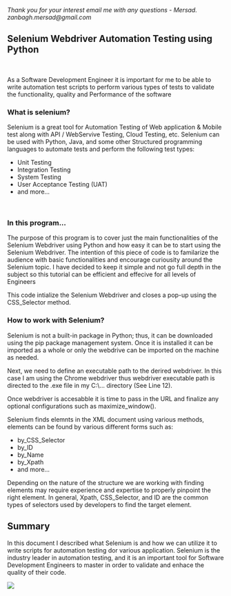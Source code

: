 _Thank you for your interest email me with any questions - Mersad. zanbagh.mersad@gmail.com_
## Selenium Webdriver Automation Testing using Python
<br>
<p>As a Software Development Engineer it is important for me to be able to write automation test scripts to perform various types of tests to validate the functionality, quality and Performance of the software<p>

### What is selenium?

<P>Selenium is a great tool for Automation Testing of Web application & Mobile test along with API / WebServive Testing, Cloud Testing, etc. Selenium can be used with Python, Java, and some other Structured programming languages to automate tests and perform the following test types: <P>

+ Unit Testing
+ Integration Testing
+ System Testing
+ User Acceptance Testing (UAT)
+ and more...  
<br>

### In this program...
<p>The purpose of this program is to cover just the main functionalities of the Selenium Webdriver using Python and how easy it can be to start using the Selenium Webdriver. The intention of this piece of code is to familarize the audience with basic functionalities and encourage curiousity around the Selenium topic. I have decided to keep it simple and not go full depth in the subject so this tutorial can be efficient and effecive for all levels of Engineers<P>

<P>This code intialize the Selenium Webdriver and closes a pop-up using the CSS_Selector method. <P>

### How to work with Selenium?
<P> Selenium is not a built-in package in Python; thus, it can be downloaded using the pip package management system. Once it is installed it can be imported as a whole or only the webdrive can be imported on the machine as needed. <p>
<p>Next, we need to define an executable path to the derired webdriver. In this case I am using the Chrome webdriver thus webdriver executable path is directed to the .exe file in my C:\... directory (See Line 12). <p>
<p>Once webdriver is accesabble it is time to pass in the URL and finalize any optional configurations such as maximize_window().
<p>Selenium finds elemnts in the XML document using various methods, elements can be found by various different forms such as:

+ by_CSS_Selector
+ by_ID
+ by_Name
+ by_Xpath
+ and more...

<p> Depending on the nature of the structure we are working with finding elements may require experience and expertise to properly pinpoint the right element. In general, Xpath, CSS_Selector, and ID are the common types of selectors used by developers to find the target element. <P>

## Summary
<p>In this document I described what Selenium is and how we can utilize it to write scripts for automation testing dor various application. Selenium is the industry leader in automation testing, and it is an important tool for Software Development Engineers to master in order to validate and enhace the quality of their code.
<p><image src ="ScreenShots\A.png">
